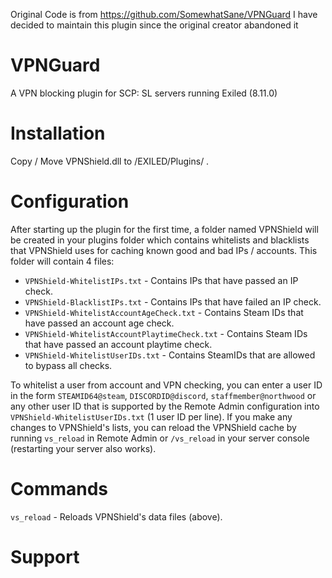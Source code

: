 Original Code is from https://github.com/SomewhatSane/VPNGuard I have decided to maintain this plugin since the original creator abandoned it


# VPNGuard
A VPN blocking plugin for SCP: SL servers running Exiled (8.11.0)

<h1>Installation</h1>

<p>Copy / Move VPNShield.dll to /EXILED/Plugins/ .

<h1>Configuration</h1>

<p>After starting up the plugin for the first time, a folder named VPNShield will be created in your plugins folder which contains whitelists and blacklists that VPNShield uses for caching known good and bad IPs / accounts. This folder will contain 4 files:

- `VPNShield-WhitelistIPs.txt` - Contains IPs that have passed an IP check.
- `VPNShield-BlacklistIPs.txt` - Contains IPs that have failed an IP check.
- `VPNShield-WhitelistAccountAgeCheck.txt` - Contains Steam IDs that have passed an account age check.
- `VPNShield-WhitelistAccountPlaytimeCheck.txt` - Contains Steam IDs that have passed an account playtime check.
- `VPNShield-WhitelistUserIDs.txt` - Contains SteamIDs that are allowed to bypass all checks.

To whitelist a user from account and VPN checking, you can enter a user ID in the form `STEAMID64@steam`, `DISCORDID@discord`, `staffmember@northwood` or any other user ID that is supported by the Remote Admin configuration into `VPNShield-WhitelistUserIDs.txt` (1 user ID per line). If you make any changes to VPNShield's lists, you can reload the VPNShield cache by running `vs_reload` in Remote Admin or `/vs_reload` in your server console (restarting your server also works).

<h1>Commands</h1>

`vs_reload` - Reloads VPNShield's data files (above).

<h1>Support</h1>
